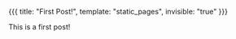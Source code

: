 {{{
    title: "First Post!",
    template: "static_pages",
    invisible: "true"
}}}

This is a first post!